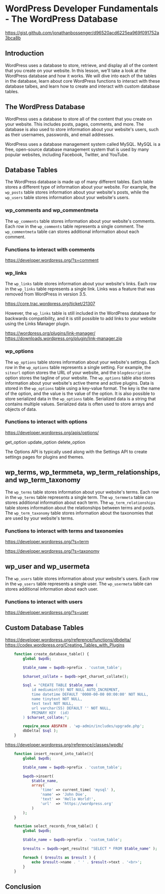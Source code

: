 # WordPress Developer Fundamentals - The WordPress Database

https://gist.github.com/jonathanbossenger/d96520acd6225ea969f091752a3bca8b

## Introduction

WordPress uses a database to store, retrieve, and display all of the content that you create on your website. In this lesson, we'll take a look at the WordPress database and how it works. We will dive into each of the tables in the database, learn about core WordPress functions to interact with these database talbes, and learn how to create and interact with custom database tables.

## The WordPress Database

WordPress uses a database to store all of the content that you create on your website. This includes posts, pages, comments, and more. The database is also used to store information about your website's users, such as their usernames, passwords, and email addresses.

WordPress uses a database management system called MySQL. MySQL is a free, open-source database management system that is used by many popular websites, including Facebook, Twitter, and YouTube.

## Database Tables

The WordPress database is made up of many different tables. Each table stores a different type of information about your website. For example, the `wp_posts` table stores information about your website's posts, while the `wp_users` table stores information about your website's users.

### wp_comments and wp_commentmeta

The `wp_comments` table stores information about your website's comments. Each row in the `wp_comments` table represents a single comment. The `wp_commentmeta` table can stores additional information about each comment.

### Functions to interact with comments

https://developer.wordpress.org/?s=comment

### wp_links

The `wp_links` table stores information about your website's links. Each row in the `wp_links` table represents a single link. Links was a feature that was removed from WordPress in version 3.5.

https://core.trac.wordpress.org/ticket/21307

However, the `wp_links` table is still included in the WordPress database for backwards compatibility, and it is still possible to add links to your website using the Links Manager plugin.

https://wordpress.org/plugins/link-manager/
https://downloads.wordpress.org/plugin/link-manager.zip

### wp_options

The `wp_options` table stores information about your website's settings. Each row in the `wp_options` table represents a single setting. For example, the `siteurl` option stores the URL of your website, and the `blogdescription` option stores the tagline of your website. The `wp_options` table also stores information about your website's active theme and active plugins. Data is stored in the `wp_options` table using a key-value format. The key is the name of the option, and the value is the value of the option. It is also possible to store serialized data in the `wp_options` table. Serialized data is a string that contains multiple values. Serialized data is often used to store arrays and objects of data.

### Functions to interact with options

https://developer.wordpress.org/apis/options/

get_option
update_option
delete_option

The Options API is typically used along with the Settings API to create settings pages for plugins and themes.

## wp_terms, wp_termmeta, wp_term_relationships, and wp_term_taxonomy

The `wp_terms` table stores information about your website's terms. Each row in the `wp_terms` table represents a single term. The `wp_termmeta` table can stores additional information about each term. The `wp_term_relationships` table stores information about the relationships between terms and posts. The `wp_term_taxonomy` table stores information about the taxonomies that are used by your website's terms.

### Functions to interact with terms and taxonomies

https://developer.wordpress.org/?s=term

https://developer.wordpress.org/?s=taxonomy 

## wp_user and wp_usermeta

The `wp_users` table stores information about your website's users. Each row in the `wp_users` table represents a single user. The `wp_usermeta` table can stores additional information about each user.

### Functions to interact with users

https://developer.wordpress.org/?s=user

## Custom Database Tables

https://developer.wordpress.org/reference/functions/dbdelta/
https://codex.wordpress.org/Creating_Tables_with_Plugins

```php
	function create_database_table() {
		global $wpdb;

		$table_name = $wpdb->prefix . 'custom_table';

		$charset_collate = $wpdb->get_charset_collate();

		$sql = "CREATE TABLE $table_name (
            id mediumint(9) NOT NULL AUTO_INCREMENT,
            time datetime DEFAULT '0000-00-00 00:00:00' NOT NULL,
            name tinytext NOT NULL,
            text text NOT NULL,
            url varchar(55) DEFAULT '' NOT NULL,
            PRIMARY KEY  (id)
	    ) $charset_collate;";

		require_once ABSPATH . 'wp-admin/includes/upgrade.php';
		dbDelta( $sql );
	}
```

https://developer.wordpress.org/reference/classes/wpdb/

```php
    function insert_record_into_table(){
        global $wpdb;

        $table_name = $wpdb->prefix . 'custom_table';

        $wpdb->insert(
            $table_name,
            array(
                'time' => current_time( 'mysql' ),
                'name' => 'John Doe',
                'text' => 'Hello World!',
                'url'  => 'https://wordpress.org'
            )
        );
    }
```

```php
    function select_records_from_table() {
        global $wpdb;

        $table_name = $wpdb->prefix . 'custom_table';

        $results = $wpdb->get_results( "SELECT * FROM $table_name" );

        foreach ( $results as $result ) {
            echo $result->name . ' ' . $result->text . '<br>';
        }
    }
```

## Conclusion